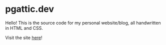 # pgattic.dev

Hello! This is the source code for my personal website/blog, all handwritten in HTML and CSS.

Visit the site [here](https://pgattic.dev)!


